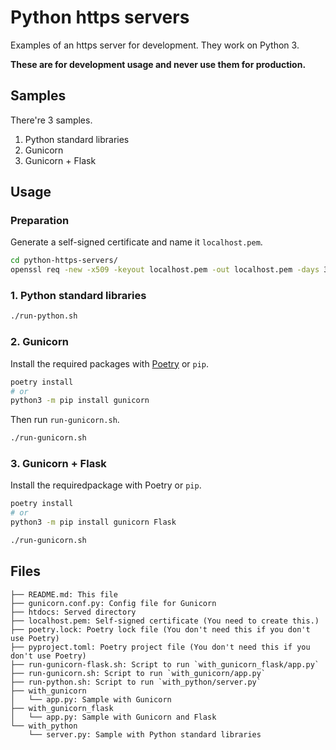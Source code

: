 # Python https servers

Examples of an https server for development. They work on Python 3.

**These are for development usage and never use them for production.**

## Samples

There're 3 samples.

1. Python standard libraries
2. Gunicorn
3. Gunicorn + Flask

## Usage

### Preparation

Generate a self-signed certificate and name it `localhost.pem`.

```bash
cd python-https-servers/
openssl req -new -x509 -keyout localhost.pem -out localhost.pem -days 365 -nodes
```

### 1. Python standard libraries

```bash
./run-python.sh
```

### 2. Gunicorn

Install the required packages with [Poetry](https://python-poetry.org/) or `pip`.

```bash
poetry install
# or
python3 -m pip install gunicorn
```

Then run `run-gunicorn.sh`.

```bash
./run-gunicorn.sh
```

### 3. Gunicorn + Flask

Install the requiredpackage with Poetry or `pip`.

```bash
poetry install
# or
python3 -m pip install gunicorn Flask
```

```bash
./run-gunicorn.sh
```

## Files

```text
├── README.md: This file
├── gunicorn.conf.py: Config file for Gunicorn
├── htdocs: Served directory
├── localhost.pem: Self-signed certificate (You need to create this.)
├── poetry.lock: Poetry lock file (You don't need this if you don't use Poetry)
├── pyproject.toml: Poetry project file (You don't need this if you don't use Poetry)
├── run-gunicorn-flask.sh: Script to run `with_gunicorn_flask/app.py`
├── run-gunicorn.sh: Script to run `with_gunicorn/app.py`
├── run-python.sh: Script to run `with_python/server.py`
├── with_gunicorn
│   └── app.py: Sample with Gunicorn
├── with_gunicorn_flask
│   └── app.py: Sample with Gunicorn and Flask
└── with_python
    └── server.py: Sample with Python standard libraries
```
